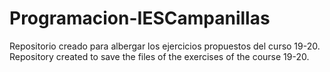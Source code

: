 # Programacion-IESCampanillas
Repositorio creado para albergar los ejercicios propuestos del curso 19-20.    
Repository created to save the files of the exercises of the course 19-20.
